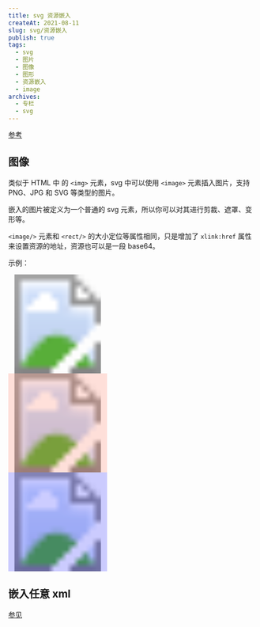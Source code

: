 ```yaml
---
title: svg 资源嵌入
createAt: 2021-08-11
slug: svg/资源嵌入
publish: true
tags:
  - svg
  - 图片
  - 图像
  - 图形
  - 资源嵌入
  - image
archives:
  - 专栏
  - svg
---
```


[参考](https://developer.mozilla.org/zh-CN/docs/Web/SVG/Tutorial/Other_content_in_SVG)

## 图像

类似于 HTML 中 的 `<img>` 元素，svg 中可以使用 `<image>` 元素插入图片，支持 PNG、JPG 和 SVG 等类型的图片。

嵌入的图片被定义为一个普通的 svg 元素，所以你可以对其进行剪裁、遮罩、变形等。

`<image/>` 元素和 `<rect/>` 的大小定位等属性相同，只是增加了 `xlink:href` 属性来设置资源的地址，资源也可以是一段 base64。

示例：

<svg version="1.1" xmlns="http://www.w3.org/2000/svg" width="200" height="600">
	<defs>
		<pattern id="Image-1" x="0" y="0" width="200" height="200" patternUnits="userSpaceOnUse">
			<image
				x="0"
				y="0"
				width="200"
				height="200"
				xmlns:xlink="http://www.w3.org/1999/xlink"
				xlink:href="https://hbimg.huabanimg.com/21a1ea15b965125284d140d6c160b308fb6c44731b7b2-glHieg_fw658"
			/>
		</pattern>
	</defs>
	<rect x="0" y="0" width="200" height="200" fill="url(#Image-1)" />
	<rect x="0" y="200" width="200" height="200" fill="url(#Image-1)" />
	<rect x="0" y="200" width="200" height="200" fill="tomato" opacity=".2" />
	<rect x="0" y="400" width="200" height="200" fill="url(#Image-1)" />
	<rect x="0" y="400" width="200" height="200" fill="blue" opacity=".2" />
</svg>

## 嵌入任意 xml

[参见](https://developer.mozilla.org/zh-CN/docs/Web/SVG/Tutorial/Other_content_in_SVG#%E5%B5%8C%E5%85%A5%E4%BB%BB%E6%84%8Fxml)
